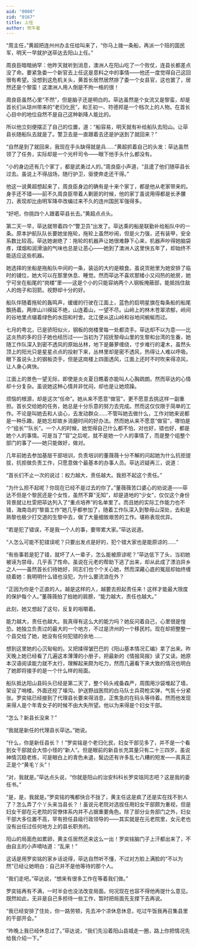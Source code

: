 ```yaml
---
aid: "0008"
zid: "0167"
title: 上任
author: 吹牛者
---
```


“周主任，”黄超把连州州办主任给叫来了，“你马上拨一条船，再派一个班的国民军，明天一早就护送荜达去阳山上任。”

周良臣暗暗纳罕：他昨天就听到消息，澳洲人在阳山吃了一个败仗，连县长都差点没了命。要紧急委一个新官去上任这是意料之中的事情――他还一度觉得自己这回很有希望。没想到这危机关头，黄首长居然居然排了委一个女县官，这也罢了，居然还是个黎蛮！这澳洲人用人倒是不拘一格的很！

周良臣虽然心里“不然”，但是脑子还是明白的。荜达虽然是个女流又是黎蛮，却是首长们从琼州带来的“老归化民”，和王初一、符德邦是一个档次上的人物。在首长心目中的地位自然不是自己这种新降人能比的。

所以他立刻便摆正了自己的位置，道：“船容易，明天就有补给船队去阳山。让荜县长随船队去就是了。警卫去是一直跟着去还是护送到了就回来？”

“自然是到了就回来，我现在手头缺得就是兵……”黄超抓着自己的头发：荜达虽然领了了任务，实际却是一个光杆司令――眼下他手头什么都没有。

“小的身边还有几个家丁，都是武勇过人的。”周良臣小声道，“且遣了他们随荜县长过去。虽说上不得战场，随行护卫，驱使奔走还干得。”

他这一说黄超想起来了，周良臣身边的确有是十来个家丁，都是他从老家带来的。身手还不错――前不久周良臣带着人剿匪的时候，他的家丁虽说用得都是长矛腰刀，表现却比由明军降卒改编过来不久的连州国民军强得多。

“好吧，你挑四个人跟着荜县长去。”黄超点点头。

第二天一早，荜达就带着四个“警卫员”出发了。荜达乘的船是联勤补给船队中的一条。原本护航队队长要她坐拖轮，拖轮上虽然吵闹，但是火力强，还有装甲，安全系数比较高。荜达她谢绝了：拖轮的机器声让她很难静下心来，机器声吵得她脑袋疼，煤烟和润滑油的气味也总是让恶心――她到了澳洲人这里快五年了，却始终不能适应这些机器。

她选择的坐船是拖船队中间的一条，装运的大约是粮食。虽说货舱里为她安排了临时的铺位，她大可以在那里休息、睡觉。然而荜达不喜欢那矮小又闷热的舱房，她宁可坐在船尾的“岗楼”里――这是个小的只能容纳两个人钢板掩蔽部，能抵挡住敌人的炮子和羽箭。视野却十分的好。

船队伴随着拖轮的轰鸣声，缓缓的行驶在江面上，蓝色的启明星旗在每条船的船尾飘扬着。两岸山川绵延不绝，山连着山，一望不尽。山岭上的林木苍翠浓郁，岭间的谷地里点缀着绿色的水田和村舍。北江便从这山岭和谷地间蜿蜒而过。

七月的粤北，已是骄阳似火，钢板的岗楼里每一处都烫手。荜达却不以为意――比这炎热的多的日子她也经历过――当初为了招抚黎母山里的生黎和台湾的生番，她随工作队深入到密不透风的原始丛林，地下是藤萝缠绕，寸步难行的灌木，虽然头顶上的阳光只是星星点点的投射下来，丛林里却是密不透风，热得让人难以呼吸。眼下虽说头上的钢板烫手，但是这岗楼上四面透风，江面上还时不时吹来得凉风，让人身心爽快。

江面上的景色一望无际，即使是炎炎夏日瞧着亦能叫人心胸疏朗。然而荜达的心情却十分复杂。虽说她这种心情并非忧闷，却也是让她烦躁。

烦恼的根源，却是这次“任命”。她从来不愿意“做官”，更不愿意去挑这样一副重担。首长交给她的任务，她总是十分乐意的努力去完成。然而这仅仅限于简单的工作。不论是叫她去和人谈心，去发动群众……不管叫她去做什么，工作对她来说都是一种乐趣，是她忘却故乡消磨时间的好办法。然而她从来不愿意“做官”，哪怕是个“组长”“队长”。一个人的时候，她觉得自己什么都不怕，对也好，错也好，都是她个人的事情。可是当了“官”之后呢，就不是她一个人的事情了，而是整个组整个部门的事了――她只能做好，做对。

几年前她去参加基层干部培训，负责培训的董薇薇十分不解的问起她为什么抗拒提拔，抗拒做负责工作，只愿意做个最基本的办事人员。荜达迟疑再三，说道：

“首长们不止一次的说过：权力越大，责任越大。我担不起这个责任。”

“为什么担不起呢？你现在已经不是过去的你了。”董薇薇苦口婆心的劝说道――荜达不但是个黎民还是个女性，虽然不算“无知”，却是道地的“少女”，仅仅这个身份背景就让杜雯把荜达列入了“重点培养”的名单里了。而且她的实际工作能力也不错，海南岛的“黎苗工作”她几乎都参加了，随着工作队深入到黎母山深处，去和是熟黎也极少打交道的生黎中去，做了大量细致艰苦的工作。堪称表现优异。

“若是犯了错误，不是我一个人的事，要带累大家。”荜达说道。

“人怎么可能不犯错误呢？只要出发点是好的，犯个错大家也是能原谅的……”

“有些事若是犯了错，就坏了人一辈子，怎么能被原谅呢？”荜达低下了头，当初她被诬为禁母，几乎丢了性命。虽说在元老的帮助下逃了出来，却从此成了漂泊异乡之人――虽然首长们待她好，同志们也个个关心她，然而深藏心底的冤屈却始终缠绕着她：我明明什么错也没犯，为什么要流浪在外？

“正因为你是个正直的人。越是这样的人，越要去担起责任来！这样才能最大限度的保护每个人。”董薇薇拍了拍她的肩膀，“能力越大，责任也越大。”

此刻，她又想起了这句，反复的咀嚼着。

能力越大，责任也越大。我真得有这么大的能力吗？她反问着自己，心里很是惶恐。她独立负责过的最大的一个地方，不过是济州的一个移民村。现在却把整整一个县交给了她，她没有任何犯错的余地……

想到这里她的心沉甸甸的。又把揉得皱巴巴的《阳山基本情况汇编》拿了出来。昨天晚上她已经看了几遍这本薄薄的小册子，把最新的《情报简报》读了又读。她原本汉语阅读能力就不太行，理解起来颇为吃力，然而几遍看下来大致的情况也明白了她即将接手的是一个什么样的局面。

船队抵达阳山县码头已经是第二天了，整个码头戒备森严，周围用沙袋堆起了墙，架设了哨楼。外面还挖了壕沟。护送野战医院的白马队士兵荷枪实弹，气氛十分紧张。罗奕铭已经接到了代理县长要来得消息，正焦急的在码头等待着。然而他发现来得人是个年青女子的时候不由大失所望。他以为来得是个妇女干部。

“怎么？新县长没来？”

“我就是新任的代理县长荜达。”她说。

“什么，你是新任县长？！”罗奕铭是个老归化民，妇女干部见多了，并不是一个看到女干部就会大惊小怪的“新人”。但是眼前的新县长充其量只有二十三四岁。虽说神情沉稳老练，可是眼白上的青色未退，鬓边还有许多乱七八糟的短发――真真正正是个“黄毛丫头”！

“对，我就是。”荜达点头说，“你就是阳山的治安科科长罗奕铭同志吧？这是我的委任书。”

“是，是，我就是。”罗奕铭的嘴都快合不拢了，黄主任这是疯了还是实在找不到人了？怎么弄了个丫头来当县长？！虽说元老院对选拔任用妇女干部颇为重视，但是妇女干部在元老院的官僚体系内并不占据重要角色。除了部分业务部门之外，妇女干部大多位置不高，罕有担任县级行政领导的――其实就是在元老院里，女元老也没有出任过任何地方上的县长职务的。

阳山的局面危如累卵，黄主任居然还来这么一出！罗奕铭脑门子上汗都出来了，不由自主的小声嘀咕道：“乱来！”

这话是用罗奕铭的家乡话说得，荜达自然听不懂，不过对方脸上满脸的“不以为然”已经让她明白：自己并不是他等待的那个人。

“我们走吧。”荜达说，“想来有很多工作在等着我们做。”

罗奕铭再有不满，一时半会也没法改变局面。何况现在也容不得他再提什么意见。既然如此，无非是自己多担待一些工作，暂时把局面先支撑下去再说。

“我已经安排了住处，你一路劳顿，先去冲个凉休息休息，吃过午饭我再召集县里的干部开会。”

“昨晚上我已经休息过了。”荜达说，“我们先沿着阳山县城走一圈，路上你把情况先给我介绍一下。”
